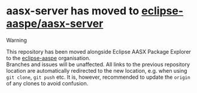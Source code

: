 # aasx-server has moved to [eclipse-aaspe/aasx-server](https://github.com/eclipse-aaspe/aasx-server)

> [!warning]
> This repository has been moved alongside Eclipse AASX Package Explorer to the [eclipse-aaspe](https://github.com/eclipse-aaspe) organisation.  
> Branches and issues will be unaffected.
> All links to the previous repository location are automatically redirected to the new location, e.g. when using `git clone`, `git push` etc.
> It is, however, recommended to update the `origin` of any clones to avoid confusion.
